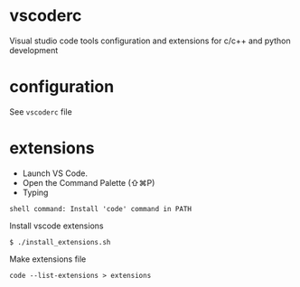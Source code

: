# vscoderc
Visual studio code tools configuration and extensions for c/c++ and python development

# configuration
See ```vscoderc``` file

# extensions
* Launch VS Code.
* Open the Command Palette (⇧⌘P)
* Typing
```
shell command: Install 'code' command in PATH
```

Install vscode extensions
```
$ ./install_extensions.sh
```

Make extensions file
```
code --list-extensions > extensions
```

